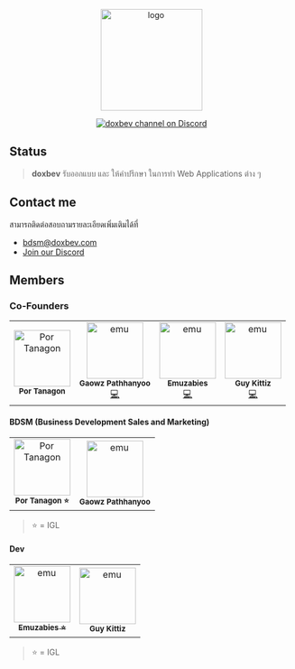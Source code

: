 <p align="center">
    <img width="180" src="https://media.discordapp.net/attachments/775752930749054978/1122553985446989995/seoweb-lm.png" alt="logo">
</p>

<p align="center">
  <a href="https://discordapp.com/invite/HBherRA"><img src="https://img.shields.io/discord/1089172669745856524?label=join our discord&logo=discord&logoColor=white&style=for-the-badge" alt="doxbev channel on Discord"></a>
</p>

## Status

> **doxbev** รับออกแบบ และ ให้คำปรึกษา ในการทำ Web Applications ต่าง ๆ

## Contact me

สามารถติดต่อสอบถามรายละเอียดเพิ่มเติมได้ที่

* bdsm@doxbev.com
* [Join our Discord](https://discord.gg/DmdbTra7SZ)

## Members

### Co-Founders

<table>
  <td align="center"><img src="https://media.discordapp.net/attachments/775752930749054978/1122547046562414672/115823296_157760232503453_8698050158254191688_n.jpg" width="100px;" alt="Por Tanagon"/><br /><sub><b>Por Tanagon</b></sub></td>

  <td align="center"><img src="https://media.discordapp.net/attachments/775752930749054978/1124817342082322502/S__19996679.jpg" width="100px;" alt="emu"/><br /><sub><b>Gaowz Pathhanyoo</b></sub><br /><a href="https://github.com/Ptyngs" title="Code">💻</a></td>

  <td align="center"><a href="https://emuzabies.me/"><img src="https://github.com/emu479p01.png" width="100px;" alt="emu"/><br /><sub><b>Emuzabies</b></sub></a><br /><a href="https://github.com/emu479p01" title="Code">💻</a></td>

  <td align="center"><img src="https://media.discordapp.net/attachments/775752930749054978/1124820883773591602/E8871DA6-8929-43A3-8EAA-EE7D7D8378BD.jpg" width="100px;" alt="emu"/><br /><sub><b>Guy Kittiz</b></sub><br /><a href="https://github.com/konDTnhai" title="Code">💻</a></td>
</table>

#### BDSM (Business Development Sales and Marketing)

<table>
  <td align="center"><img src="https://media.discordapp.net/attachments/775752930749054978/1122547046562414672/115823296_157760232503453_8698050158254191688_n.jpg" width="100px;" alt="Por Tanagon"/><br /><sub><b>Por Tanagon ⭐</b></sub></td>

  <td align="center"><img src="https://media.discordapp.net/attachments/775752930749054978/1124817342082322502/S__19996679.jpg" width="100px;" alt="emu"/><br /><sub><b>Gaowz Pathhanyoo</b></sub></td>
</table>

> ⭐ = IGL

#### Dev

<table>
  <td align="center"><a href="https://emuzabies.me/"><img src="https://github.com/emu479p01.png" width="100px;" alt="emu"/><br /><sub><b>Emuzabies ⭐</b></sub></a></td>

  <td align="center"><img src="https://media.discordapp.net/attachments/775752930749054978/1124820883773591602/E8871DA6-8929-43A3-8EAA-EE7D7D8378BD.jpg" width="100px;" alt="emu"/><br /><sub><b>Guy Kittiz</b></sub></td>
</table>

> ⭐ = IGL
